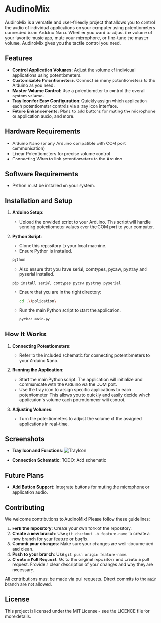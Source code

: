 # AudinoMix

AudinoMix is a versatile and user-friendly project that allows you to control the audio of individual applications on your computer using potentiometers connected to an Arduino Nano. Whether you want to adjust the volume of your favorite music app, mute your microphone, or fine-tune the master volume, AudinoMix gives you the tactile control you need.

## Features

- **Control Application Volumes**: Adjust the volume of individual applications using potentiometers.
- **Customizable Potentiometers**: Connect as many potentiometers to the Arduino as you need.
- **Master Volume Control**: Use a potentiometer to control the overall system volume.
- **Tray Icon for Easy Configuration**: Quickly assign which application each potentiometer controls via a tray icon interface.
- **Future Enhancements**: Plans to add buttons for muting the microphone or application audio, and more.

## Hardware Requirements

- Arduino Nano (or any Arduino compatible with COM port communication)
- Linear Potentiometers for precise volume control
- Connecting Wires to link potentiometers to the Arduino

## Software Requirements

- Python must be installed on your system.

## Installation and Setup

1. **Arduino Setup**:
   - Upload the provided script to your Arduino. This script will handle sending potentiometer values over the COM port to your computer.
   
2. **Python Script**:
   - Clone this repository to your local machine.
   - Ensure Python is installed.
   ```bash
   python
   ```
   - Also ensure that you have serial, comtypes, pycaw, pystray and pyserial installed.
   ```
   pip install serial comtypes pycaw pystray pyserial
   ```
   - Ensure that you are in the right directory:
     ```bash
     cd .\Application\
     ```
   - Run the main Python script to start the application.
     ```bash
     python main.py
     ```

## How It Works

1. **Connecting Potentiometers**:
   - Refer to the included schematic for connecting potentiometers to your Arduino Nano.

2. **Running the Application**:
   - Start the main Python script. The application will initialize and communicate with the Arduino via the COM port.
   - Use the tray icon to assign specific applications to each potentiometer. This allows you to quickly and easily decide which application's volume each potentiometer will control.

3. **Adjusting Volumes**:
   - Turn the potentiometers to adjust the volume of the assigned applications in real-time.

## Screenshots

- **Tray Icon and Functions**:
   ![TrayIcon](https://github.com/RandyLyroyd/AudinoMix/assets/51125549/605f57e8-ac22-435b-b555-f9f151fc5698)

- **Connection Schematic**:
  TODO: Add schematic

## Future Plans

- **Add Button Support**: Integrate buttons for muting the microphone or application audio.

## Contributing

We welcome contributions to AudinoMix! Please follow these guidelines:

1. **Fork the repository**: Create your own fork of the repository.
2. **Create a new branch**: Use `git checkout -b feature-name` to create a new branch for your feature or bugfix.
3. **Commit your changes**: Make sure your changes are well-documented and clean.
4. **Push to your branch**: Use `git push origin feature-name`.
5. **Create a Pull Request**: Go to the original repository and create a pull request. Provide a clear description of your changes and why they are necessary.

All contributions must be made via pull requests. Direct commits to the `main` branch are not allowed.

## License

This project is licensed under the MIT License - see the LICENCE file for more details.
